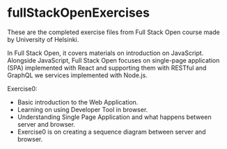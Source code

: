 # fullStackOpenExercises

These are the completed exercise files from Full Stack Open course made by University of Helsinki.

In Full Stack Open, it covers materials on introduction on JavaScript. Alongside JavaScript, Full Stack Open focuses on single-page application (SPA) implemented with React and supporting them with RESTful and GraphQL we services implemented with Node.js.

Exercise0:
  - Basic introduction to the Web Application. 
  - Learning on using Developer Tool in browser.
  - Understanding Single Page Application and what happens between server and browser.
  - Exercise0 is on creating a sequence diagram between server and browser.
